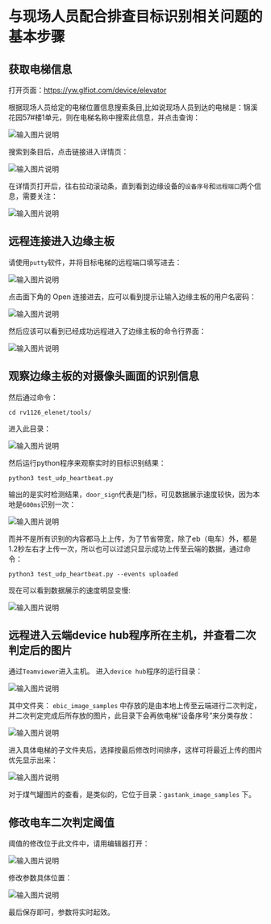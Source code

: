 # 与现场人员配合排查目标识别相关问题的基本步骤

## 获取电梯信息
打开页面：https://yw.glfiot.com/device/elevator
    
根据现场人员给定的电梯位置信息搜索条目,比如说现场人员到达的电梯是：锦溪花园57#楼1单元，则在电梯名称中搜索此信息，并点击查询：
     
![输入图片说明](../../images/%E7%94%B5%E6%A2%AF%E5%90%8D%E7%A7%B0%E4%B8%AD%E6%90%9C%E7%B4%A2%E6%AD%A4%E4%BF%A1%E6%81%AF%E5%B9%B6%E7%82%B9%E5%87%BB%E6%9F%A5%E8%AF%A2.png)
    
搜索到条目后，点击链接进入详情页：
    
![输入图片说明](../../images/%E7%82%B9%E5%87%BB%E9%93%BE%E6%8E%A5%E8%BF%9B%E5%85%A5%E8%AF%A6%E6%83%85%E9%A1%B5.png) 
    
在详情页打开后，往右拉动滚动条，直到看到边缘设备的`设备序号`和`远程端口`两个信息，需要关注：
     
![输入图片说明](../../images/%E8%AE%BE%E5%A4%87%E5%BA%8F%E5%8F%B7%E5%92%8C%E8%BF%9C%E7%A8%8B%E7%AB%AF%E5%8F%A3%E4%B8%A4%E4%B8%AA%E4%BF%A1%E6%81%AF%E9%9C%80%E8%A6%81%E5%85%B3%E6%B3%A8.png)
        
## 远程连接进入边缘主板
请使用`putty`软件，并将目标电梯的远程端口填写进去：
         
![输入图片说明](../../%E7%94%A8putty%E8%BD%AF%E4%BB%B6%E5%B9%B6%E5%B0%86%E7%9B%AE%E6%A0%87%E7%94%B5%E6%A2%AF%E7%9A%84%E8%BF%9C%E7%A8%8B%E7%AB%AF%E5%8F%A3%E5%A1%AB%E5%86%99%E8%BF%9B%E5%8E%BB.png)

点击面下角的 Open 连接进去，应可以看到提示让输入边缘主板的用户名密码：

![输入图片说明](../../%E5%A1%AB%E5%86%99putty%E7%94%A8%E6%88%B7%E5%90%8D%E5%92%8C%E5%AF%86%E7%A0%81.png)

然后应该可以看到已经成功远程进入了边缘主板的命令行界面：

![输入图片说明](../../%E6%88%90%E5%8A%9F%E8%BF%9B%E5%85%A5%E8%BE%B9%E7%BC%98%E4%B8%BB%E6%9D%BFssh.png)

## 观察边缘主板的对摄像头画面的识别信息

然后通过命令：
```
cd rv1126_elenet/tools/
```
进入此目录：

![输入图片说明](../../%E8%BF%9B%E5%85%A5rv1126_tools_%E7%9B%AE%E5%BD%95.png)
     
然后运行python程序来观察实时的目标识别结果：
```
python3 test_udp_heartbeat.py
```
输出的是实时检测结果，`door_sign`代表是门标，可见数据展示速度较快，因为本地是`600ms`识别一次：
    
![输入图片说明](../../images/%E8%A7%82%E5%AF%9F%E5%AE%9E%E6%97%B6%E7%9A%84%E7%9B%AE%E6%A0%87%E8%AF%86%E5%88%AB%E7%BB%93%E6%9E%9C_detected.png)
     
而并不是所有识别的内容都马上上传，为了节省带宽，除了eb（电车）外，都是1.2秒左右才上传一次，所以也可以过滤只显示成功上传至云端的数据，通过命令：
```
python3 test_udp_heartbeat.py --events uploaded
```
现在可以看到数据展示的速度明显变慢:
    
![输入图片说明](../../images/%E9%80%9F%E5%BA%A6%E6%98%8E%E6%98%BE%E5%8F%98%E6%85%A2__uploaded.png)


## 远程进入云端device hub程序所在主机，并查看二次判定后的图片
通过`Teamviewer`进入主机。
进入`device hub`程序的运行目录：

![输入图片说明](../../%E8%BF%9B%E5%85%A5devicehub%E7%A8%8B%E5%BA%8F%E7%9A%84%E8%BF%90%E8%A1%8C%E7%9B%AE%E5%BD%95.png)

其中文件夹： `ebic_image_samples` 中存放的是由本地上传至云端进行二次判定，并二次判定完成后所存放的图片，此目录下会再依电梯“设备序号”来分类存放：

![输入图片说明](../../%E5%A1%AB%E5%86%99%E7%9B%AE%E6%A0%87%E7%94%B5%E6%A2%AF%E7%9A%84%E8%AE%BE%E5%A4%87%E5%BA%8F%E5%8F%B7%E6%9D%A5%E6%90%9C%E7%B4%A2.png)

进入具体电梯的子文件夹后，选择按最后修改时间排序，这样可将最近上传的图片优先显示出来：

![输入图片说明](../../%E6%8C%89%E6%9C%80%E8%BF%91%E4%BF%AE%E6%94%B9%E6%97%B6%E9%97%B4%E6%9D%A5%E6%8E%92%E5%BA%8F.png)

对于煤气罐图片的查看，是类似的，它位于目录：`gastank_image_samples` 下。

## 修改电车二次判定阈值    
阈值的修改位于此文件中，请用编辑器打开：

![输入图片说明](../../%E4%BA%8C%E6%AC%A1%E7%94%B5%E8%BD%A6%E5%88%A4%E5%AE%9A%E9%98%88%E5%80%BC%E4%BF%AE%E6%94%B9.png)

修改参数具体位置：

![输入图片说明](../../%E4%BF%AE%E6%94%B9%E4%BA%8C%E6%AC%A1%E7%94%B5%E8%BD%A6%E5%88%A4%E5%AE%9A%E9%98%88%E5%80%BC%E5%8F%82%E6%95%B0%E5%85%B7%E4%BD%93%E4%BD%8D%E7%BD%AE.png)

最后保存即可，参数将实时起效。
